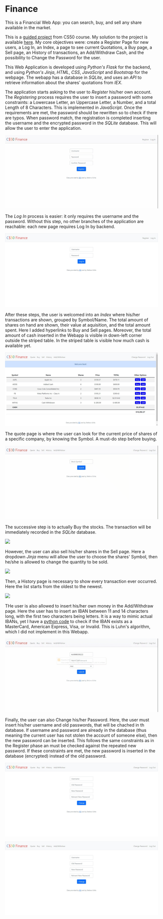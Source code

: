 # Finance
This is a Financial Web App: you can search, buy, and sell any share available in the market.

This is a [guided project](https://cs50.harvard.edu/x/2022/psets/9/finance/) from CS50 course. My solution to the project is available [here](https://github.com/stefanogrillo/CS50-s-Introduction-to-Computer-Science-2021-2022/tree/main/pset9/finance). My core objectives were: create a Register Page for new users, a Log In, an Index, a page to see current Quotations, a Buy page, a Sell page, an History of transactions, an Add/Withdraw Cash, and the possibility to Change the Password for the user. 

This Web Application is developed using <i>Python's Flask</i> for the backend, and using <i>Python's Jinja</i>, <i>HTML</i>, <i>CSS</i>, <i>JavaScript</i> and <i>Bootstrap</i> for the webpage. The webapp has a database in <i>SQLite</i>, and uses an <i>API</i> to retrieve information about the shares' quotations from <i>IEX</i>.

The application starts asking to the user to <i>Register</i> his/her own account. The <i>Registering</i> process requires the user to insert a password with some constraints: a Lowercase Letter, an Uppercase Letter, a Number, and a total Length of 8 Characters. This is implemented in <i>JavaScript</i>. Once the requirements are met, the password should be rewritten so to check if there are typos. When password match, the registration is completed inserting the username and the encrypted password in the <i>SQLite</i> database. This will allow the user to enter the application.

![](https://github.com/stefanogrillo/Finance/blob/ae6896c73ef93c783e117d5411a7368507dbb76e/register.gif)

The <i>Log In</i> process is easier: it only requires the username and the password. Without this step, no other branches of the application are reachable: each new page requires Log In by backend.

![](https://github.com/stefanogrillo/Finance/blob/2f50b2816f9b24987c184d2741b81677de43bfc5/login.png)

After these steps, the user is welcomed into an <i>Index</i> where his/her transactions are shown, grouped by Symbol/Name. The total amount of shares on hand are shown, their value at aquisition, and the total amount spent. Here I added hyperlinks to Buy and Sell pages. Moreover, the total amount of cash inserted in the Webapp is visible in down-left corner outside the striped table. In the striped table is visible how much cash is available yet.

![](https://github.com/stefanogrillo/Finance/blob/2f50b2816f9b24987c184d2741b81677de43bfc5/home.png)

The quote page is where the user can look for the current price of shares of a specific company, by knowing the Symbol. A must-do step before buying.

![](https://github.com/stefanogrillo/Finance/blob/43211ac751ab3b7edce6b3ed0f4e0935a92fe402/quote.gif)

The successive step is to actually Buy the stocks. The transaction will be immediately recorded in the <i>SQLite</i> database. 

![](https://github.com/stefanogrillo/Finance/blob/1cad0265b936e2db2c3b084e479f5f918d99fe91/buy.gif)

However, the user can also sell his/her shares in the Sell page. Here a dropdown <i>Jinja</i> menu will allow the user to choose the shares' Symbol, then he/she is allowed to change the quantity to be sold.

![](https://github.com/stefanogrillo/Finance/blob/1cad0265b936e2db2c3b084e479f5f918d99fe91/sell.gif)

Then, a History page is necessary to show every transaction ever occurred. Here the list starts from the oldest to the newest.

![](https://github.com/stefanogrillo/Finance/blob/68407c76b49da92479d640a8b2251851ce022504/history.gif)

THe user is also allowed to insert his/her own money in the Add/Withdraw page. Here the user has to insert an IBAN between 11 and 14 characters long, with the first two characters being letters. It is a way to mimic actual IBANs, yet I have a [python code](https://github.com/stefanogrillo/CS50-s-Introduction-to-Computer-Science-2021-2022/blob/beae58af3d5e4f14de0f357948f07b400dd1c264/pset6/credit.py) to check if the IBAN exists as a MasterCard, American Express, Visa, or Invalid. This is Luhn's algorithm, which I did not implement in this Webapp. 

![](https://github.com/stefanogrillo/Finance/blob/68407c76b49da92479d640a8b2251851ce022504/addwithdraw.gif)

Finally, the user can also Change his/her Password. Here, the user must insert his/her username and old passwords, that will be chached in th database. If username and  password are already in the database (thus meaning the current user has not stolen the account of someone else), then the new password can be inserted. This follows the same constraints as in the Register phase an must be checked against the repeated new password. If these constraints are met, the new password is inserted in the database (encrypted) instead of the old password.

![](https://github.com/stefanogrillo/Finance/blob/1e8d3d8fcc9e936f6014ae5db831846436056350/changepassword.png)

![](https://github.com/stefanogrillo/Finance/blob/1e8d3d8fcc9e936f6014ae5db831846436056350/changepassword.png)
